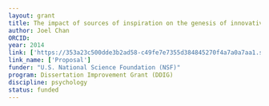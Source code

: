 ```yaml
---
layout: grant
title: The impact of sources of inspiration on the genesis of innovative ideas
author: Joel Chan
ORCID: 
year: 2014
link: ['https://353a23c500dde3b2ad58-c49fe7e7355d384845270f4a7a0a7aa1.ssl.cf2.rackcdn.com/76553f9b-017b-4023-adcc-c870353dc25a/Chan_DissertationImprovementGrant.pdf']
link_name: ['Proposal']
funder: "U.S. National Science Foundation (NSF)"
program: Dissertation Improvement Grant (DDIG)
discipline: psychology
status: funded
---
```

